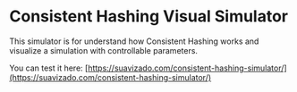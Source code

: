 # Consistent Hashing Visual Simulator
This simulator is for understand how Consistent Hashing works and visualize a simulation with controllable parameters.

You can test it here: [https://suavizado.com/consistent-hashing-simulator/](https://suavizado.com/consistent-hashing-simulator/)
